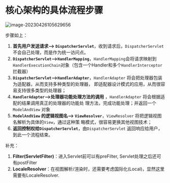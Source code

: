 # 核心架构的具体流程步骤



![image-20230426105629656](D:\Typora\workspace\Spring\SpringMVC请求流.assets\image-20230426105629656.png)



步骤如上：

1. **首先用户发送请求——> `DispatcherServlet`**，收到请求后，`DispatcherServlet`不会自己处理，而是作为统一访问点。
2. **`DispatcherServlet`——>`HandlerMapping`**，`HandlerMapping`会将请求映射到`HandlerExecutionChain`对象（包含一个Handler和多个`HandlerInterceptor`拦截器）
3. **`DispatcherServlet`——>`HandlerAdapter`**，`HandlerAdapter` 将会把处理器包装为适配器，从而支持多种类型的处理器， 即适配器设计模式的应用，从而很容易支持很多类型的处理器；
4. **`HandlerAdapter`——>处理器功能处理方法的调用** ，`HandlerAdapter` 将会根据适配的结果调用真正的处理器的功能处 理方法，完成功能处理；并返回一个`ModelAndView` 对象
5. **`ModelAndView` 的逻辑视图名——> `ViewResolver`**，`ViewResolver` 将把逻辑视图名解析为具体的`View`，通过这种策 略模式，很容易更换其他视图技术；
6. **返回控制权给`DispatcherServlet`**，由`DispatcherServlet` 返回响应给用户，到此一个流程结束。



补充：

1. **Filter(ServletFilter)**：进入Servlet前可以有preFilter, Servlet处理之后还可有postFilter
2. **LocaleResolver**：在视图解析/渲染时，还需要考虑国际化(Local)，显然这里需要有LocaleResolver.

